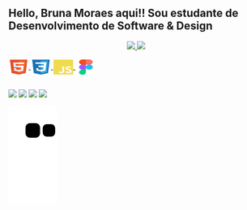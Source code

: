 ## Hello, Bruna Moraes aqui!! Sou estudante de Desenvolvimento de Software & Design
<div align="center">
  <a href="https://github.com/bruna-moraes">
  <img height="180em" src="https://github-readme-stats.vercel.app/api?username=bruna-moraes&show_icons=true&theme=github_dark&include_all_commits=true&count_private=true"/>
  <img height="180em" src="https://github-readme-stats.vercel.app/api/top-langs/?username=bruna-moraes&layout=compact&langs_count=7&theme=github_dark"/>
</div>
<div style="display: inline_block"><br>
  <img align="center" alt="Bru-HTML" height="30" width="40" src="https://raw.githubusercontent.com/devicons/devicon/master/icons/html5/html5-original.svg">
  <img align="center" alt="Bru-CSS" height="30" width="40" src="https://raw.githubusercontent.com/devicons/devicon/master/icons/css3/css3-original.svg">
  <img align="center" alt="Bru-Js" height="30" width="40" src="https://raw.githubusercontent.com/devicons/devicon/master/icons/javascript/javascript-plain.svg">
  <img align="center" alt="Bru-Figma" height="30" width="40" src="https://github.com/devicons/devicon/blob/master/icons/figma/figma-original.svg">
</div>
  
  ##
 
<div>
  <a href="https://www.linkedin.com/in/brusmoraes/" target="_blank"><img src="https://img.shields.io/badge/-Behance-0057ff?style=for-the-badge&logo=behance&logoColor=white" target="_blank"></a>
  <a href = "mailto:brunasthephany.moraes@gmail.com"><img src="https://img.shields.io/badge/-Gmail-DD4333?style=for-the-badge&logo=gmail&logoColor=white" target="_blank"></a>
  <a href="https://instagram.com/boomoraes_" target="_blank"><img src="https://img.shields.io/badge/-Instagram-DB2C7F?style=for-the-badge&logo=instagram&logoColor=white" target="_blank"></a>
  <a href="https://www.behance.net/brunamoraes20" target="_blank"><img src="https://img.shields.io/badge/-LinkedIn-0077b5?style=for-the-badge&logo=linkedin&logoColor=white" target="_blank"></a>
 
  ![Snake animation](https://github.com/rafaballerini/rafaballerini/blob/output/github-contribution-grid-snake.svg)
 
</div> 
